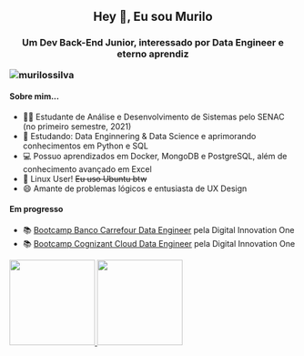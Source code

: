 <h2 align="center"> Hey 👋, Eu sou Murilo 
<h3 align="center"> Um Dev Back-End Junior, interessado por Data Engineer e eterno aprendiz
  
<p align="left"> <img src="https://komarev.com/ghpvc/?username=murilossilva&label=Profile%20views&color=0e75b6&style=flat" alt="murilossilva" /> </p>


#### Sobre mim...

-  👨‍💻 Estudante de Análise e Desenvolvimento de Sistemas pelo SENAC (no primeiro semestre, 2021)
-  🌱 Estudando: Data Enginnering & Data Science e aprimorando conhecimentos em Python e SQL 
-  💻 Possuo aprendizados em Docker, MongoDB e PostgreSQL, além de conhecimento avançado em Excel
-  🐧 Linux User! ~~Eu uso Ubuntu btw~~
-  😄 Amante de problemas lógicos e entusiasta de UX Design

#### Em progresso
-  📚 [Bootcamp Banco Carrefour Data Engineer](https://web.digitalinnovation.one/track/banco-carrefour-data-engineer) pela Digital Innovation One
-  📚 [Bootcamp Cognizant Cloud Data Engineer](https://web.digitalinnovation.one/track/cognizant-cloud-data-engineer?tab=path) pela Digital Innovation One


 <div>
  <a href="https://github.com/murilossilva">
  <img height="150em" src="https://github-readme-stats.vercel.app/api?username=murilossilva&show_icons=true&theme=midnight-purple&include_all_commits=true&count_private=true"/>
  <img height="150em" src="https://github-readme-stats.vercel.app/api/top-langs/?username=murilossilva&layout=compact&langs_count=7&theme=midnight-purple"/>
</div>

